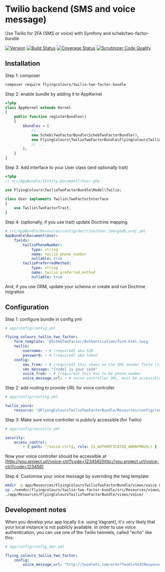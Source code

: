 # Twilio backend (SMS and voice message)

Use Twilio for 2FA (SMS or voice) with Symfony and scheb/two-factor-bundle

[![Version](https://img.shields.io/packagist/v/FlyingColours/twilio-two-factor-bundle.svg?style=flat-square)](https://packagist.org/packages/FlyingColours/twilio-two-factor-bundle)
[![Build Status](https://travis-ci.org/FlyingColours/twilio-two-factor-bundle.svg?branch=develop)](https://travis-ci.org/FlyingColours/twilio-two-factor-bundle)
[![Coverage Status](https://coveralls.io/repos/github/FlyingColours/twilio-two-factor-bundle/badge.svg?branch=develop)](https://coveralls.io/github/FlyingColours/twilio-two-factor-bundle?branch=develop)
[![Scrutinizer Code Quality](https://scrutinizer-ci.com/g/FlyingColours/twilio-two-factor-bundle/badges/quality-score.png?b=develop)](https://scrutinizer-ci.com/g/FlyingColours/twilio-two-factor-bundle/?branch=develop)


## Installation

Step 1: composer

```bash
composer require flyingcolours/twilio-two-factor-bundle
```

Step 2: enable bundle by adding it to AppKernel


```php
<?php
class AppKernel extends Kernel
{
    public function registerBundles()
    {
        $bundles = [
            // ...
            new Scheb\TwoFactorBundle\SchebTwoFactorBundle(),
            new FlyingColours\TwilioTwoFactorBundle\FlyingColoursTwilioTwoFactorBundle(),
            // ...    
        ];
    }
}

```

Step 3: Add interface to your User class (and optionally trait)

```php
<?php
// src/AppBundle/{Entity,Document}/User.php

use FlyingColours\TwilioTwoFactorBundle\Model\Twilio;

class User implements Twilio\TwoFactorInterface
{
    use Twilio\TwoFactorTrait;
}
```

Step 4: (optionally, if you use trait) update Doctrine mapping

```yaml
# src/AppBundle/Resources/config/doctrine/User.{mongodb,orm}.yml
AppBundle\Document\User:
    fields:
        twilioPhoneNumber:
            type: string
            name: twilio_phone_number
            nullable: true
        twilioPreferredMethod:
            type: string
            name: twilio_preferred_method
            nullable: true
```

And, if you use ORM, update your schema or create and run Doctrine migration

## Configuration

Step 1: configure bundle in config.yml

```yaml
# app/config/config.yml

flying_colours_twilio_two_factor:
    form_template: '@SchebTwoFactor/Authentication/form.html.twig'
    twilio:
        username: ~ # [required] aka SID
        password: ~ # [required] aka token
    config:
        sms_from: ~ # [required] this shows on the SMS sender field (it does not have to be a phone number)
        sms_message: "{code} is your code"
        voice_from: ~ # [required] this has to be phone number
        voice_message_url: ~ # voice controller URL, must be accessible from web. Leave empty for default, otherwise add "{code}" for code
```

Step 2: add routing to provide URL for voice controller

```yaml
# app/config/routing.yml

twilio_voice:
    resource: "@FlyingColoursTwilioTwoFactorBundle/Resources/config/routing.yml"
```

Step 3: Make sure voice controller is publicly accessible (for Twilio)

```yaml
# app/config/security.yml

security:
    access_control:
        - { path: ^/voice-ctrl$, role: IS_AUTHENTICATED_ANONYMOUSLY }
```

Now your voice controller should be accessible at [http://you.project.url/voice-ctrl?code=123456](http://you.project.url/voice-ctrl?code=123456)

Step 4: Customise your voice message by overriding the twig template

```bash
mkdir -p app/Resources/FlyingColoursTwilioTwoFactorBundle/views/voice && \
cp ./vendor/flyingcolours/twilio-two-factor-bundle/src/Resources/views/voice/default.xml.twig \
./app/Resources/FlyingColoursTwilioTwoFactorBundle/views/voice/
```

## Development notes

When you develop your app locally (i.e. using Vagrant), it's very likely that your local instance 
is not publicly available. In order to use voice authentication, you can use one of the Twilio twimlets,
called "echo" like this:

```yaml
# app/config/config_dev.yml

flying_colours_twilio_two_factor:
    config:
        voice_message_url: "http://twimlets.com/echo?Twiml=%%3CResponse%%3E%%3CSay%%3EYour+code+is+{code}%%3C%%2FSay%%3E%%3C%%2FResponse%%3E"
```
